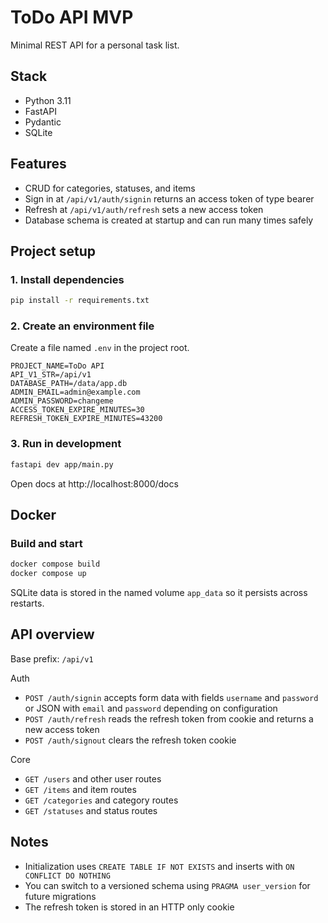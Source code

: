 # ToDo API MVP

Minimal REST API for a personal task list.

## Stack
* Python 3.11
* FastAPI
* Pydantic
* SQLite

## Features
* CRUD for categories, statuses, and items
* Sign in at `/api/v1/auth/signin` returns an access token of type bearer
* Refresh at `/api/v1/auth/refresh` sets a new access token
* Database schema is created at startup and can run many times safely

## Project setup

### 1. Install dependencies
```bash
pip install -r requirements.txt
```

### 2. Create an environment file
Create a file named `.env` in the project root.

```
PROJECT_NAME=ToDo API
API_V1_STR=/api/v1
DATABASE_PATH=/data/app.db
ADMIN_EMAIL=admin@example.com
ADMIN_PASSWORD=changeme
ACCESS_TOKEN_EXPIRE_MINUTES=30
REFRESH_TOKEN_EXPIRE_MINUTES=43200
```

### 3. Run in development
```bash
fastapi dev app/main.py
```
Open docs at http://localhost:8000/docs

## Docker

### Build and start
```bash
docker compose build
docker compose up
```

SQLite data is stored in the named volume `app_data` so it persists across restarts.

## API overview
Base prefix: `/api/v1`

Auth
* `POST /auth/signin` accepts form data with fields `username` and `password` or JSON with `email` and `password` depending on configuration
* `POST /auth/refresh` reads the refresh token from cookie and returns a new access token
* `POST /auth/signout` clears the refresh token cookie

Core
* `GET /users` and other user routes
* `GET /items` and item routes
* `GET /categories` and category routes
* `GET /statuses` and status routes

## Notes
* Initialization uses `CREATE TABLE IF NOT EXISTS` and inserts with `ON CONFLICT DO NOTHING`
* You can switch to a versioned schema using `PRAGMA user_version` for future migrations
* The refresh token is stored in an HTTP only cookie
